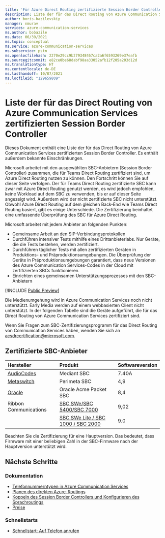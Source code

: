 ```yaml
---
title: 'Für Azure Direct Routing zertifizierte Session Border Controller: Azure Communication Services'
description: Liste der für das Direct Routing von Azure Communication Services zertifizierten Session Border Controller und bekannte Einschränkungen
author: boris-bazilevskiy
manager: nmurav
services: azure-communication-services
ms.author: bobazile
ms.date: 06/30/2021
ms.topic: conceptual
ms.service: azure-communication-services
ms.subservice: pstn
ms.openlocfilehash: 2270e29cc9b279348467ca2a6f6593269e37eafb
ms.sourcegitcommit: e82ce0be68dabf98aa33052afb12f205a203d12d
ms.translationtype: HT
ms.contentlocale: de-DE
ms.lasthandoff: 10/07/2021
ms.locfileid: "129659809"
---
```

# <a name="list-of-session-border-controllers-certified-for-azure-communication-services-direct-routing"></a>Liste der für das Direct Routing von Azure Communication Services zertifizierten Session Border Controller
Dieses Dokument enthält eine Liste der für das Direct Routing von Azure Communication Services zertifizierten Session Border Controller. Es enthält außerdem bekannte Einschränkungen.

Microsoft arbeitet mit den ausgewählten SBC-Anbietern (Session Border Controller) zusammen, die für Teams Direct Routing zertifiziert sind, um Azure Direct Routing nutzen zu können. Den Fortschritt können Sie auf dieser Seite verfolgen. Der für Teams Direct Routing zertifizierte SBC kann zwar mit Azure Direct Routing genutzt werden, es wird jedoch empfohlen, keine Workload auf dem SBC zu verwenden, bis er auf dieser Seite angezeigt wird. Außerdem wird der nicht zertifizierte SBC nicht unterstützt. Obwohl Azure Direct Routing auf dem gleichen Back-End wie Teams Direct Routing basiert, gibt es einige Unterschiede. Die Zertifizierung beinhaltet eine umfassende Überprüfung des SBC für Azure Direct Routing.

Microsoft arbeitet mit jedem Anbieter an folgenden Punkten:
- Gemeinsame Arbeit an den SIP-Verbindungsprotokollen
- Durchführen intensiver Tests mithilfe eines Drittanbieterlabs. Nur Geräte, die die Tests bestehen, werden zertifiziert.
- Durchführen täglicher Tests mit allen zertifizierten Geräten in Produktions- und Präproduktionsumgebungen. Die Überprüfung der Geräte in Präproduktionsumgebungen garantiert, dass neue Versionen des Azure Communication Services-Codes in der Cloud mit zertifizierten SBCs funktionieren.
- Einrichten eines gemeinsamen Unterstützungsprozesses mit den SBC-Anbietern

[!INCLUDE [Public Preview](../../includes/public-preview-include-document.md)]

Die Medienumgehung wird in Azure Communication Services noch nicht unterstützt. Early Media werden auf einem webbasierten Client nicht unterstützt.
In der folgenden Tabelle sind die Geräte aufgeführt, die für das Direct Routing von Azure Communication Services zertifiziert sind.

Wenn Sie Fragen zum SBC-Zertifizierungsprogramm für das Direct Routing von Communication Services haben, wenden Sie sich an acsdrcertification@microsoft.com.

## <a name="certified-sbc-vendors"></a>Zertifizierte SBC-Anbieter

|Hersteller|Produkt|Softwareversion|
|:--- |:--- |:--- 
|[AudioCodes](https://www.audiocodes.com/media/lbjfezwn/mediant-sbc-with-microsoft-azure-communication-services.pdf)|Mediant SBC|7.40A
|[Metaswitch](https://manuals.metaswitch.com/Perimeta/V4.9/AzureCommunicationServicesIntegrationGuide/Source/notices.html)|Perimeta SBC|4,9|
|[Oracle](https://www.oracle.com/technical-resources/documentation/acme-packet.html)|Oracle Acme Packet SBC|8,4|
|Ribbon Communications|[SBC SWe/SBC 5400/SBC 7000](https://support.sonus.net/display/ALLDOC/Ribbon+Configurations+with+Azure+Communication+Services+Direct+Routing)|9,02|
||[SBC SWe Lite / SBC 1000 / SBC 2000](https://support.sonus.net/display/UXDOC90/Best+Practice+-+Configure+SBC+Edge+for+Azure+Communication+Services+Direct+Routing)|9.0

Beachten Sie die Zertifizierung für eine Hauptversion. Das bedeutet, dass Firmware mit einer beliebigen Zahl in der SBC-Firmware nach der Hauptversion unterstützt wird.

## <a name="next-steps"></a>Nächste Schritte

### <a name="conceptual-documentation"></a>Dokumentation

- [Telefonnummerntypen in Azure Communication Services](./plan-solution.md)
- [Planen des direkten Azure-Routings](./direct-routing-infrastructure.md)
- [Koppeln des Session Border Controllers und Konfigurieren des Sprachroutings](./direct-routing-provisioning.md)
- [Preise](../pricing.md)

### <a name="quickstarts"></a>Schnellstarts

- [Schnellstart: Auf Telefon anrufen](../../quickstarts/voice-video-calling/pstn-call.md)
